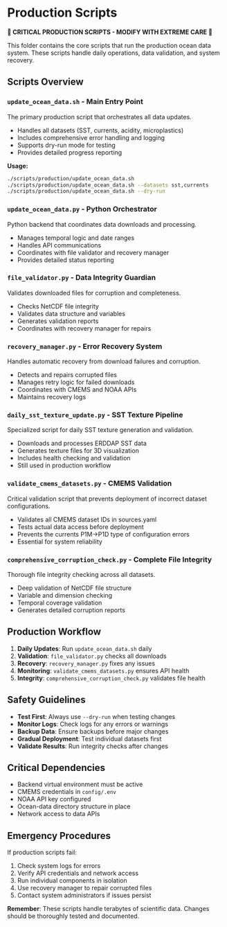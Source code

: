 # Production Scripts

**🚨 CRITICAL PRODUCTION SCRIPTS - MODIFY WITH EXTREME CARE 🚨**

This folder contains the core scripts that run the production ocean data system. These scripts handle daily operations, data validation, and system recovery.

## Scripts Overview

### `update_ocean_data.sh` - Main Entry Point
The primary production script that orchestrates all data updates.
- Handles all datasets (SST, currents, acidity, microplastics)
- Includes comprehensive error handling and logging
- Supports dry-run mode for testing
- Provides detailed progress reporting

**Usage:**
```bash
./scripts/production/update_ocean_data.sh
./scripts/production/update_ocean_data.sh --datasets sst,currents
./scripts/production/update_ocean_data.sh --dry-run
```

### `update_ocean_data.py` - Python Orchestrator
Python backend that coordinates data downloads and processing.
- Manages temporal logic and date ranges
- Handles API communications
- Coordinates with file validator and recovery manager
- Provides detailed status reporting

### `file_validator.py` - Data Integrity Guardian
Validates downloaded files for corruption and completeness.
- Checks NetCDF file integrity
- Validates data structure and variables
- Generates validation reports
- Coordinates with recovery manager for repairs

### `recovery_manager.py` - Error Recovery System
Handles automatic recovery from download failures and corruption.
- Detects and repairs corrupted files
- Manages retry logic for failed downloads
- Coordinates with CMEMS and NOAA APIs
- Maintains recovery logs

### `daily_sst_texture_update.py` - SST Texture Pipeline
Specialized script for daily SST texture generation and validation.
- Downloads and processes ERDDAP SST data
- Generates texture files for 3D visualization
- Includes health checking and validation
- Still used in production workflow

### `validate_cmems_datasets.py` - CMEMS Validation
Critical validation script that prevents deployment of incorrect dataset configurations.
- Validates all CMEMS dataset IDs in sources.yaml
- Tests actual data access before deployment
- Prevents the currents P1M→P1D type of configuration errors
- Essential for system reliability

### `comprehensive_corruption_check.py` - Complete File Integrity
Thorough file integrity checking across all datasets.
- Deep validation of NetCDF file structure
- Variable and dimension checking
- Temporal coverage validation
- Generates detailed corruption reports

## Production Workflow

1. **Daily Updates**: Run `update_ocean_data.sh` daily
2. **Validation**: `file_validator.py` checks all downloads
3. **Recovery**: `recovery_manager.py` fixes any issues
4. **Monitoring**: `validate_cmems_datasets.py` ensures API health
5. **Integrity**: `comprehensive_corruption_check.py` validates file health

## Safety Guidelines

- **Test First**: Always use `--dry-run` when testing changes
- **Monitor Logs**: Check logs for any errors or warnings
- **Backup Data**: Ensure backups before major changes
- **Gradual Deployment**: Test individual datasets first
- **Validate Results**: Run integrity checks after changes

## Critical Dependencies

- Backend virtual environment must be active
- CMEMS credentials in `config/.env`
- NOAA API key configured
- Ocean-data directory structure in place
- Network access to data APIs

## Emergency Procedures

If production scripts fail:
1. Check system logs for errors
2. Verify API credentials and network access
3. Run individual components in isolation
4. Use recovery manager to repair corrupted files
5. Contact system administrators if issues persist

**Remember**: These scripts handle terabytes of scientific data. Changes should be thoroughly tested and documented.